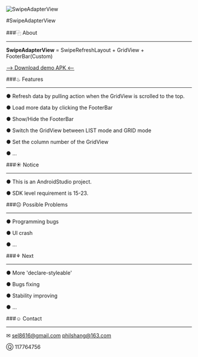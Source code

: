 ![SwipeAdapterView](https://git.oschina.net/sel/R/raw/master/img/android_moto.jpg)

#SwipeAdapterView

###⿻ About
***

__SwipeAdapterView__ = SwipeRefreshLayout + GridView + FooterBar(Custom)

[--> Download demo APK <--](https://git.oschina.net/sel/R/raw/master/demo/SwipeAdapterView_Demo.apk "Download demo APK")


###♨ Features
***

● Refresh data by pulling action when the GridView is scrolled to the top.

● Load more data by clicking the FooterBar

● Show/Hide the FooterBar

● Switch the GridView between LIST mode and GRID mode

● Set the column number of the GridView

● ...



###☀ Notice
***

● This is an AndroidStudio project.

● SDK level requirement is 15-23.


###☹ Possible Problems
***

● Programming bugs

● UI crash

● ...

###⚘ Next
***

● More 'declare-styleable'

● Bugs fixing

● Stability improving

● ...


###☺ Contact
***

✉  sel8616@gmail.com    philshang@163.com

Ⓠ  117764756
